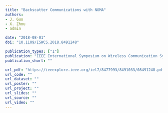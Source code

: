 ```yaml
---
title: "Backscatter Communications with NOMA"
authors:
- J. Guo
- X. Zhou
- admin

date: "2018-08-01"
doi: "10.1109/ISWCS.2018.8491248"

publication_types: ["1"]
publication: "IEEE International Symposium on Wireless Communication Systems (ISWCS), Lisbon, Portugal"
publication_short: ""

url_pdf: "https://ieeexplore.ieee.org/iel7/8477993/8491033/08491248.pdf"
url_code: ""
url_dataset: ""
url_poster: ""
url_project: ""
url_slides: ""
url_source: ""
url_video: ""
---
```

